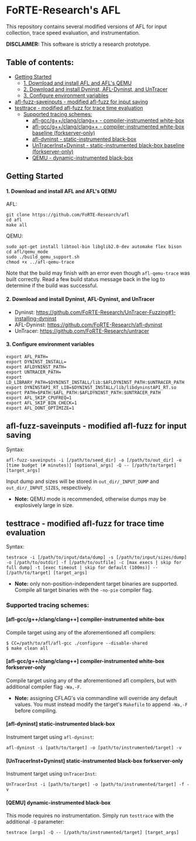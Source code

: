 # FoRTE-Research's AFL
This repository contains several modified versions of AFL for input collection, trace speed evaluation, and instrumentation.

**DISCLAIMER:** This software is strictly a research prototype.

## Table of contents:
* [Getting Started](#getting-started)
  * [1. Download and install AFL and AFL's QEMU](#1-download-and-install-afl-and-afls-qemu)
  * [2. Download and install Dyninst, AFL-Dyninst, and UnTracer](#2-download-and-install-dyninst-afl-dyninst-and-untracer)
  * [3. Configure environment variables](#3-configure-environment-variables)
* [afl-fuzz-saveinputs - modified afl-fuzz for input saving](#afl-fuzz-saveinputs---modified-afl-fuzz-for-input-saving)
* [testtrace - modified afl-fuzz for trace time evaluation](#testtrace---modified-afl-fuzz-for-trace-time-evaluation)
  * [Supported tracing schemes:](#supported-tracing-schemes)
    * [afl-gcc/g++/clang/clang++ - compiler-instrumented white-box](#afl-gccgclangclang-compiler-instrumented-white-box)
    * [afl-gcc/g++/clang/clang++ - compiler-instrumented white-box baseline (forkserver-only)](#afl-gccgclangclang-compiler-instrumented-white-box-baseline-forkserver-only)
    * [afl-dyninst - static-instrumented black-box](#afl-dyninst-static-instrumented-black-box)
    * [UnTracerInst+Dyninst - static-instrumented black-box baseline (forkserver-only)](#untracerinstdyninst-static-instrumented-black-box-baseline-forkserver-only)
    * [QEMU - dynamic-instrumented black-box](#qemu-dynamic-instrumented-black-box)

## Getting Started

#### 1. Download and install AFL and AFL's QEMU
AFL:
```
git clone https://github.com/FoRTE-Research/afl
cd afl
make all
```
QEMU:
```
sudo apt-get install libtool-bin libglib2.0-dev automake flex bison
cd afl/qemu_mode
sudo ./build_qemu_support.sh
chmod +x ../afl-qemu-trace
```
Note that the build may finish with an error even though `afl-qemu-trace` was built correctly.  Read a few build status message back in the log to determine if the build was successful.

#### 2. Download and install Dyninst, AFL-Dyninst, and UnTracer
* Dyninst: https://github.com/FoRTE-Research/UnTracer-Fuzzing#1-installing-dyninst
* AFL-Dyninst: https://github.com/FoRTE-Research/afl-dyninst
* UnTracer: https://github.com/FoRTE-Research/untracer

#### 3. Configure environment variables
```
export AFL_PATH=
export DYNINST_INSTALL=
export AFLDYNINST_PATH=
export UNTRACER_PATH=
export LD_LIBRARY_PATH=$DYNINST_INSTALL/lib:$AFLDYNINST_PATH:$UNTRACER_PATH
export DYNINSTAPI_RT_LIB=$DYNINST_INSTALL/lib/libdyninstAPI_RT.so
export PATH=$PATH:$AFL_PATH:$AFLDYNINST_PATH:$UNTRACER_PATH
export AFL_SKIP_CPUFREQ=1
export AFL_SKIP_BIN_CHECK=1
export AFL_DONT_OPTIMIZE=1
```


## afl-fuzz-saveinputs - modified afl-fuzz for input saving
Syntax:
```
afl-fuzz-saveinputs -i [/path/to/seed_dir] -o [/path/to/out_dir] -e [time budget (# minutes)] [optional_args] -Q -- [/path/to/target] [target_args]
```
Input dump and sizes will be stored in `out_dir/_INPUT_DUMP` and `out_dir/_INPUT_SIZES`, respectively.  
 * **Note:** QEMU mode is recommended, otherwise dumps may be explosively large in size.

## testtrace - modified afl-fuzz for trace time evaluation
Syntax:
```
testrace -i [/path/to/input/data/dump] -s [/path/to/input/sizes/dump] -o [/path/to/outdir] -f [/path/to/outfile] -c [max execs | skip for full dump] -t [exec timeout | skip for default (100ms)] -- [/path/to/target] [target_args]
```
 * **Note:** only non-position-independent target binaries are supported. Compile all target binaries with the `-no-pie` compiler flag.

### Supported tracing schemes:

#### [afl-gcc/g++/clang/clang++] compiler-instrumented white-box
Compile target using any of the aforementioned afl compilers:
```
$ CC=/path/to/afl/afl-gcc ./configure --disable-shared
$ make clean all
```

#### [afl-gcc/g++/clang/clang++] compiler-instrumented white-box forkserver-only
Compile target using any of the aforementioned afl compilers, but with additional compiler flag `-Wa,-F`.  
 * **Note:** assigning CFLAG's via commandline will override any default values. You must instead modify the target's `Makefile` to append `-Wa,-F` before compiling.

#### [afl-dyninst] static-instrumented black-box
Instrument target using `afl-dyninst`:
```
afl-dyninst -i [path/to/target] -o [path/to/instrumented/target] -v
```

#### [UnTracerInst+Dyninst] static-instrumented black-box forkserver-only
Instrument target using `UnTracerInst`:
```
UnTracerInst -i [path/to/target] -o [path/to/instrumented/target] -f -v
```

#### [QEMU] dynamic-instrumented black-box
This mode requires no instrumentation. Simply run `testtrace` with the additional `-Q` parameter:
```
testrace [args] -Q -- [/path/to/instrumented/target] [target_args]
```
